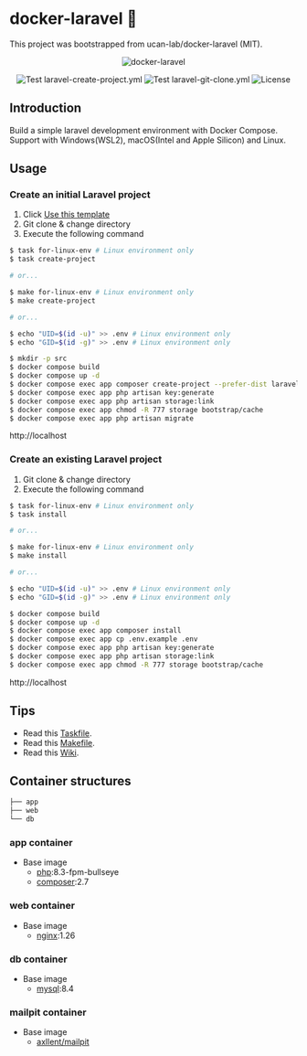 # docker-laravel 🐳

This project was bootstrapped from ucan-lab/docker-laravel (MIT).

<p align="center">
    <img src="https://user-images.githubusercontent.com/35098175/145682384-0f531ede-96e0-44c3-a35e-32494bd9af42.png" alt="docker-laravel">
</p>
<p align="center">
    <img src="https://github.com/ucan-lab/docker-laravel/actions/workflows/laravel-create-project.yaml/badge.svg" alt="Test laravel-create-project.yml">
    <img src="https://github.com/ucan-lab/docker-laravel/actions/workflows/laravel-git-clone.yaml/badge.svg" alt="Test laravel-git-clone.yml">
    <img src="https://img.shields.io/github/license/ucan-lab/docker-laravel" alt="License">
</p>

## Introduction

Build a simple laravel development environment with Docker Compose. Support with Windows(WSL2), macOS(Intel and Apple Silicon) and Linux.

## Usage

### Create an initial Laravel project

1. Click [Use this template](https://github.com/ucan-lab/docker-laravel/generate)
2. Git clone & change directory
3. Execute the following command

```bash
$ task for-linux-env # Linux environment only
$ task create-project

# or...

$ make for-linux-env # Linux environment only
$ make create-project

# or...

$ echo "UID=$(id -u)" >> .env # Linux environment only
$ echo "GID=$(id -g)" >> .env # Linux environment only

$ mkdir -p src
$ docker compose build
$ docker compose up -d
$ docker compose exec app composer create-project --prefer-dist laravel/laravel .
$ docker compose exec app php artisan key:generate
$ docker compose exec app php artisan storage:link
$ docker compose exec app chmod -R 777 storage bootstrap/cache
$ docker compose exec app php artisan migrate
```

http://localhost

### Create an existing Laravel project

1. Git clone & change directory
2. Execute the following command

```bash
$ task for-linux-env # Linux environment only
$ task install

# or...

$ make for-linux-env # Linux environment only
$ make install

# or...

$ echo "UID=$(id -u)" >> .env # Linux environment only
$ echo "GID=$(id -g)" >> .env # Linux environment only

$ docker compose build
$ docker compose up -d
$ docker compose exec app composer install
$ docker compose exec app cp .env.example .env
$ docker compose exec app php artisan key:generate
$ docker compose exec app php artisan storage:link
$ docker compose exec app chmod -R 777 storage bootstrap/cache
```

http://localhost

## Tips

- Read this [Taskfile](https://github.com/ucan-lab/docker-laravel/blob/main/Taskfile.yml).
- Read this [Makefile](https://github.com/ucan-lab/docker-laravel/blob/main/Makefile).
- Read this [Wiki](https://github.com/ucan-lab/docker-laravel/wiki).

## Container structures

```bash
├── app
├── web
└── db
```

### app container

- Base image
  - [php](https://hub.docker.com/_/php):8.3-fpm-bullseye
  - [composer](https://hub.docker.com/_/composer):2.7

### web container

- Base image
  - [nginx](https://hub.docker.com/_/nginx):1.26

### db container

- Base image
  - [mysql](https://hub.docker.com/_/mysql):8.4

### mailpit container

- Base image
  - [axllent/mailpit](https://hub.docker.com/r/axllent/mailpit)
